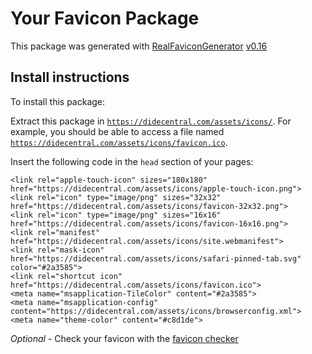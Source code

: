 # Your Favicon Package

This package was generated with [RealFaviconGenerator](https://realfavicongenerator.net/) [v0.16](https://realfavicongenerator.net/change_log#v0.16)

## Install instructions

To install this package:

Extract this package in <code>https://didecentral.com/assets/icons/</code>. For example, you should be able to access a file named <code>https://didecentral.com/assets/icons/favicon.ico</code>.

Insert the following code in the `head` section of your pages:

    <link rel="apple-touch-icon" sizes="180x180" href="https://didecentral.com/assets/icons/apple-touch-icon.png">
    <link rel="icon" type="image/png" sizes="32x32" href="https://didecentral.com/assets/icons/favicon-32x32.png">
    <link rel="icon" type="image/png" sizes="16x16" href="https://didecentral.com/assets/icons/favicon-16x16.png">
    <link rel="manifest" href="https://didecentral.com/assets/icons/site.webmanifest">
    <link rel="mask-icon" href="https://didecentral.com/assets/icons/safari-pinned-tab.svg" color="#2a3585">
    <link rel="shortcut icon" href="https://didecentral.com/assets/icons/favicon.ico">
    <meta name="msapplication-TileColor" content="#2a3585">
    <meta name="msapplication-config" content="https://didecentral.com/assets/icons/browserconfig.xml">
    <meta name="theme-color" content="#c8d1de">

*Optional* - Check your favicon with the [favicon checker](https://realfavicongenerator.net/favicon_checker)